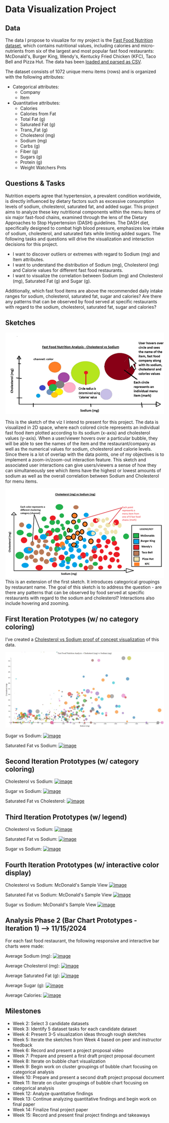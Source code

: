 # Data Visualization Project

## Data

The data I propose to visualize for my project is the [Fast Food Nutrition dataset](https://www.kaggle.com/datasets/joebeachcapital/fast-food), which contains nutritional values, including calories and micro-nutrients from six of the largest and most popular fast food restaurants: McDonald's, Burger King, Wendy's, Kentucky Fried Chicken (KFC), Taco Bell and Pizza Hut. The data has been [loaded and parsed as CSV](https://vizhub.com/pbruss/fast-food-nutrition-dataset-v3).

The dataset consists of 1072 unique menu items (rows) and is organized with the following attributes:
- Categorical attributes:
    - Company
    - Item
- Quantitative attributes:
  - Calories
  - Calories from Fat
  - Total Fat (g)
  - Saturated Fat (g)
  - Trans_Fat (g)
  - Cholesterol (mg)
  - Sodium (mg)
  - Carbs (g)​
  - Fiber (g)​
  - Sugars (g)​
  - Protein (g)​
  - Weight Watchers Pnts

## Questions & Tasks
Nutrition experts agree that hypertension, a prevalent condition worldwide, is directly influenced by dietary factors such as excessive consumption levels of sodium, cholesterol, saturated fat, and added sugar. This project aims to analyze these key nutritional components within the menu items of six major fast-food chains, examined through the lens of the Dietary Approaches to Stop Hypertension (DASH) guidelines. The DASH diet, specifically designed to combat high blood pressure, emphasizes low intake of sodium, cholesterol, and saturated fats while limiting added sugars. The following tasks and questions will drive the visualization and interaction decisions for this project.
 * I want to discover outliers or extremes with regard to Sodium (mg) and Item attributes. 
 * I want to understand the distribution of Sodium (mg), Cholesterol (mg) and Calorie values for different fast food restaurants.
 * I want to visualize the correlation between Sodium (mg) and Cholesterol (mg), Saturated Fat (g) and Sugar (g).

Additionally, which fast food items are above the recommended daily intake ranges for sodium, cholesterol, saturated fat, sugar and calories? Are there any patterns that can be observed by food served at specific restaurants with regard to the sodium, cholesterol, saturated fat, sugar and calories?

## Sketches

![Sketch View](https://github.com/pbruss/dataviz-project-template-proposal/blob/master/sketch.png?raw=true)

This is the sketch of the viz I intend to present for this project. The data is visualized in 2D space, where each colored circle represents an individual fast food item plotted according to its sodium (x-axis) and cholesterol values (y-axis). When a user/viewer hovers over a particular bubble, they will be able to see the names of the item and the restaurant/company as well as the numerical values for sodium, cholesterol and calorie levels. Since there is a lot of overlap with the data points, one of my objectives is to implement a zoom-in/zoom-out interaction feature. This sketch and associated user interactions can give users/viewers a sense of how they can simultaneously see which items have the highest or lowest amounts of sodium as well as the overall correlation between Sodium and Cholesterol for menu items. 

![Sketch View](https://github.com/pbruss/dataviz-project-template-proposal/blob/master/sketch_2.png?raw=true)
This is an extension of the first sketch. It introduces categorical groupings by restaurant name. The goal of this sketch is to address the question - are there any patterns that can be observed by food served at specific restaurants with regard to the sodium and cholesterol? Interactions also include hovering and zooming.

## First Iteration Prototypes (w/ no category coloring)
I’ve created a [Cholesterol vs Sodium proof of concept visualization](https://vizhub.com/pbruss/cs573-final-project) of this data.

![Prototype View](https://github.com/pbruss/dataviz-project-template-proposal/blob/master/prototype.png?raw=true)

Sugar vs Sodium:
[![image](https://github.com/user-attachments/assets/5420132b-55b7-416d-9a07-8fb8ab5a90f2)
](https://vizhub.com/pbruss/sugar_vs_sodium_v1)

Saturated Fat vs Sodium:
[![image](https://github.com/user-attachments/assets/9f94fb48-8924-4872-be4b-ba110ec17488)
](https://vizhub.com/pbruss/saturatedfat_vs_sodium_v1)

## Second Iteration Prototypes (w/ category coloring)
Cholesterol vs Sodium:
[![image](https://github.com/user-attachments/assets/e608502d-8bb7-4a37-9da7-d00883e7ced8)
](https://vizhub.com/pbruss/cholesterol-vs-sodium)

Sugar vs Sodium:
[![image](https://github.com/user-attachments/assets/40c07f62-4abe-4646-b6ef-bf6fe5dc482b)
](https://vizhub.com/pbruss/sugar-vs-sodium)

Saturated Fat vs Cholesterol:
[![image](https://github.com/user-attachments/assets/fa76b0b7-59be-413c-8c54-c1e0e78170ba)
](https://vizhub.com/pbruss/saturatedfat_vs_sodium_v2)

## Third Iteration Prototypes (w/ legend)
Cholesterol vs Sodium:
[![image](https://github.com/user-attachments/assets/1983dea2-95ef-4e42-a7ec-95df97678b14)
](https://vizhub.com/pbruss/cholesterol_vs_sodium_v3)

Saturated Fat vs Sodium:
[![image](https://github.com/user-attachments/assets/66413edd-e733-4d6d-b788-7f00edf29809)
](https://vizhub.com/pbruss/saturatedfat_vs_sodium_v3)

Sugar vs Sodium: 
[![image](https://github.com/user-attachments/assets/e7128554-63bb-419c-a25a-c91c7f145d2f)
](https://vizhub.com/pbruss/sugar_vs_sodium_v3)

## Fourth Iteration Prototypes (w/ interactive color display)
Cholesterol vs Sodium: McDonald's Sample View
[![image](https://github.com/user-attachments/assets/c045af05-b51c-4ac8-aab6-5775ccee4f19)
](https://vizhub.com/pbruss/cholesterol_vs_sodium_v4)

Saturated Fat vs Sodium: McDonald's Sample View
[![image](https://github.com/user-attachments/assets/a42a10df-5ca9-4567-b45b-7df01224b6eb)
](https://vizhub.com/pbruss/saturatedfat_vs_sodium_v4)

Sugar vs Sodium: McDonald's Sample View
[![image](https://github.com/user-attachments/assets/377e9166-bbd4-4b2c-8ee7-509873fdce86)
](https://vizhub.com/pbruss/sugar_vs_sodium_v4)

## Analysis Phase 2 (Bar Chart Prototypes - Iteration 1) --> 11/15/2024
For each fast food restaurant, the following responsive and interactive  bar charts were made:

Average Sodium (mg):
[![image](https://github.com/user-attachments/assets/9b8b24c7-ce16-4261-8463-95394c1ffd7a)
](https://vizhub.com/pbruss/avg_sodium_barchart_v1)

Average Cholesterol (mg):
[![image](https://github.com/user-attachments/assets/70df5898-2c1b-4d93-88e2-ac24719fbd40)
](https://vizhub.com/pbruss/avg_cholesterol_barchart_v1)

Average Saturated Fat (g):
[![image](https://github.com/user-attachments/assets/17b74beb-bbea-4b9c-a16c-1a52b94c33c4)
](https://vizhub.com/pbruss/avg_satfat_barchart_v1)

Average Sugar (g):
[![image](https://github.com/user-attachments/assets/13668b0c-6ab4-48e2-b684-dfcf0ae41c29)
](https://vizhub.com/pbruss/avg_sugar_barchart_v1)

Average Calories:
[![image](https://github.com/user-attachments/assets/e8bd2348-aef9-41fa-b1f9-174363ed236f)
](https://vizhub.com/pbruss/avg_calories_barchart_v1)



## Milestones
- Week 2: Select 3 candidate datasets
- Week 3: Identify 5 dataset tasks for each candidate dataset
- Week 4: Present 3-5 visualization ideas through rough sketches
- Week 5: Iterate the sketches from Week 4 based on peer and instructor feedback
- Week 6: Record and present a project proposal video
- Week 7: Prepare and present a first draft project proposal document
- Week 8: Iterate on bubble chart visualization
- Week 9: Begin work on cluster groupings of bubble chart focusing on categorical analysis
- Week 10: Prepare and present a second draft project proposal document
- Week 11: Iterate on cluster groupings of bubble chart focusing on categorical analysis
- Week 12: Analyze quantitative findings
- Week 13: Continue analyzing quantitative findings and begin work on final paper
- Week 14: Finalize final project paper
- Week 15: Record and present final project findings and takeaways
